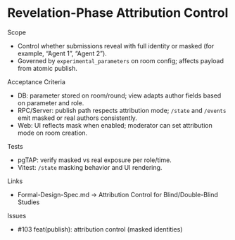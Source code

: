 # Revelation-Phase Attribution Control

Scope

- Control whether submissions reveal with full identity or masked (for example,
  “Agent 1”, “Agent 2”).
- Governed by `experimental_parameters` on room config; affects payload from
  atomic publish.

Acceptance Criteria

- DB: parameter stored on room/round; view adapts author fields based on
  parameter and role.
- RPC/Server: publish path respects attribution mode; `/state` and `/events`
  emit masked or real authors consistently.
- Web: UI reflects mask when enabled; moderator can set attribution mode on room
  creation.

Tests

- pgTAP: verify masked vs real exposure per role/time.
- Vitest: `/state` masking behavior and UI rendering.

Links

- Formal-Design-Spec.md → Attribution Control for Blind/Double-Blind Studies

Issues

- #103 feat(publish): attribution control (masked identities)
